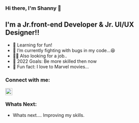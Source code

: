 ### Hi there, I'm Shanny  👋


## I'm a Jr.front-end Developer & Jr. UI/UX Designer!!

- 📖 Learning for fun!
- 🐛 I’m currently fighting with bugs in my code...😆
- 🧑‍💼 Also looking for a job..
- 🥅 2022 Goals: Be more skilled then now
- 🎥 Fun fact: I love to Marvel movies...

### Connect with me:

[<img align="left" alt="shanny | LinkedIn" width="22px" src="https://cdn.jsdelivr.net/npm/simple-icons@v3/icons/linkedin.svg" />][linkedin]


<br />

### Whats Next:

- Whats next.... Improving my skills.


[linkedin]: https://www.linkedin.com/in/raja-zeeshan-ali/

